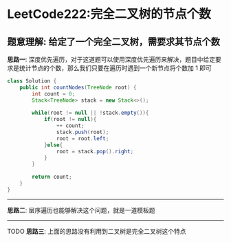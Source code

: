 # LeetCode222:完全二叉树的节点个数

## 题意理解: 给定了一个完全二叉树，需要求其节点个数

**思路一**: 深度优先遍历，对于这道题可以使用深度优先遍历来解决，题目中给定要求是统计节点的个数，那么我们只要在遍历时遇到一个新节点将个数加 1 即可

```java
class Solution {
    public int countNodes(TreeNode root) {
        int count = 0;
        Stack<TreeNode> stack = new Stack<>();
        
        while(root != null || !stack.empty()){
            if(root != null){
                ++ count;
                stack.push(root);
                root = root.left;
            }else{
                root = stack.pop().right;
            }
        }
        
        return count;
    }
}
```

---

**思路二**: 层序遍历也能够解决这个问题，就是一道模板题

---

TODO
**思路三**: 上面的思路没有利用到二叉树是完全二叉树这个特点
